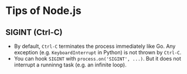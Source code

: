 # Tips of Node.js

## SIGINT (Ctrl-C)

- By default, `Ctrl-C` terminates the process immediately like Go.
  Any exception (e.g. `KeyboardInterrupt` in Python) is not thrown by `Ctrl-C`.
- You can hook `SIGINT` with `process.on('SIGINT', ...)`. But it does not interrupt a runninng task (e.g. an infinite loop).
